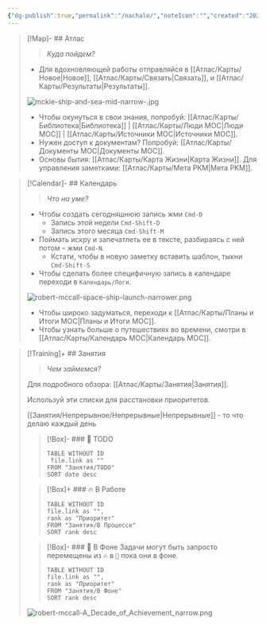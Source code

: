 ```yaml
---
{"dg-publish":true,"permalink":"/nachalo/","noteIcon":"","created":"2023-12-10T01:48:20.000+05:00"}
---
```




> [!Map]- ## Атлас
> > *Куда пойдем?*
> 
> - Для вдохновляющей работы отправляйся в [[Атлас/Карты/Новое\|Новое]], [[Атлас/Карты/Связать\|Связать]], и [[Атлас/Карты/Результаты\|Результаты]].
>   
> ![mckie-ship-and-sea-mid-narrow-.jpg](/img/user/%D0%90%D1%82%D0%BB%D0%B0%D1%81/%D0%A3%D1%82%D0%B8%D0%BB%D0%B8%D1%82%D1%8B/%D0%A4%D0%B0%D0%B9%D0%BB%D1%8B/mckie-ship-and-sea-mid-narrow-.jpg)
> - Чтобы окунуться в свои знания, попробуй: [[Атлас/Карты/Библиотека\|Библиотека]] | [[Атлас/Карты/Люди MOC\|Люди MOC]] | [[Атлас/Карты/Источники MOC\|Источники MOC]].
> - Нужен доступ к документам? Попробуй: [[Атлас/Карты/Документы MOC\|Документы MOC]].
> - Основы бытия: [[Атлас/Карты/Карта Жизни\|Карта Жизни]].  Для управления заметками: [[Атлас/Карты/Мета PKM\|Мета PKM]].

> [!Calendar]-  ## Календарь
> > *Что на уме?* 
> 
> - Чтобы создать сегодняшнюю запись жми `Cmd-D`
> 	- Запись этой недели `Cmd-Shift-D`
> 	- Запись этого месяца `Cmd-Shift-M`
> - Поймать искру и запечатлеть ее в тексте, разбираясь с ней потом – жми `Cmd-N`.
> 	- Кстати, чтобы в новую заметку вставить шаблон, тыкни `Cmd-Shift-S`
> - Чтобы сделать более специфичную запись в календаре переходи в `Календарь/Логи`.
>   
> ![robert-mccall-space-ship-launch-narrower.png](/img/user/%D0%90%D1%82%D0%BB%D0%B0%D1%81/%D0%A3%D1%82%D0%B8%D0%BB%D0%B8%D1%82%D1%8B/%D0%A4%D0%B0%D0%B9%D0%BB%D1%8B/robert-mccall-space-ship-launch-narrower.png)
> - Чтобы широко задуматься, переходи к [[Атлас/Карты/Планы и Итоги MOC\|Планы и Итоги MOC]].
> - Чтобы узнать больше о путешествиях во времени, смотри в [[Атлас/Карты/Календарь MOC\|Календарь MOC]].

> [!Training]+  ## Занятия
> > *Чем займемся?* 
> 
> Для подробного обзора: [[Атлас/Карты/Занятия\|Занятия]].
> 
> Используй эти списки для расстановки приоритетов. 
> 
> [[Занятия/Непрерывное/Непрерывные\|Непрерывные]] - то что делаю каждый день
> 
 > > [!Box]- ### 📝 TODO
> > ``` dataview
> > TABLE WITHOUT ID
> >  file.link as ""
> > FROM "Занятия/TODO"
> > SORT date desc
> > ```
> 
> 
> > [!Box]+ ### 🔥 В Работе
> > ``` dataview
> > TABLE WITHOUT ID
>  > file.link as "",
>  > rank as "Приоритет"
> > FROM "Занятия/В Процессе"
> > SORT rank desc
> > ```
> 
> > [!Box]- ### 💭 В Фоне
> > Задачи могут быть запросто перемещены из `🔥` в `💭` пока они в фоне.
> > 
> > ``` dataview
> > TABLE WITHOUT ID
> > file.link as "",
> > rank as "Приоритет"
> > FROM "Занятия/В Фоне"
> > SORT rank desc
> > ```
> 
> ![robert-mccall-A_Decade_of_Achievement_narrow.png](/img/user/%D0%90%D1%82%D0%BB%D0%B0%D1%81/%D0%A3%D1%82%D0%B8%D0%BB%D0%B8%D1%82%D1%8B/%D0%A4%D0%B0%D0%B9%D0%BB%D1%8B/robert-mccall-A_Decade_of_Achievement_narrow.png)

